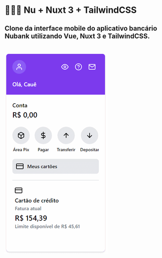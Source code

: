 # 💜💚💨 Nu + Nuxt 3 + TailwindCSS

## Clone da interface mobile do aplicativo bancário **Nubank** utilizando Vue, Nuxt 3 e TailwindCSS.<br/><br/>

![Preview](./preview.gif)
